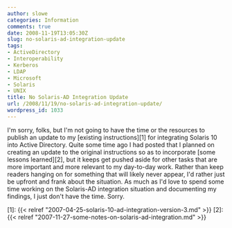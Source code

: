 ```yaml
---
author: slowe
categories: Information
comments: true
date: 2008-11-19T13:05:30Z
slug: no-solaris-ad-integration-update
tags:
- ActiveDirectory
- Interoperability
- Kerberos
- LDAP
- Microsoft
- Solaris
- UNIX
title: No Solaris-AD Integration Update
url: /2008/11/19/no-solaris-ad-integration-update/
wordpress_id: 1033
---
```


I'm sorry, folks, but I'm not going to have the time or the resources to publish an update to my [existing instructions][1] for integrating Solaris 10 into Active Directory. Quite some time ago I had posted that I planned on creating an update to the original instructions so as to incorporate [some lessons learned][2], but it keeps get pushed aside for other tasks that are more important and more relevant to my day-to-day work. Rather than keep readers hanging on for something that will likely never appear, I'd rather just be upfront and frank about the situation. As much as I'd love to spend some time working on the Solaris-AD integration situation and documenting my findings, I just don't have the time. Sorry.

[1]: {{< relref "2007-04-25-solaris-10-ad-integration-version-3.md" >}}
[2]: {{< relref "2007-11-27-some-notes-on-solaris-ad-integration.md" >}}
